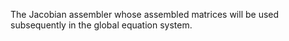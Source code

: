 The Jacobian assembler whose assembled matrices will be used subsequently in the
global equation system.
